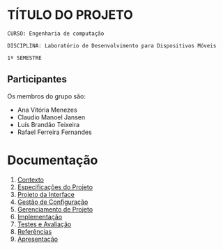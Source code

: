 # TÍTULO DO PROJETO

`CURSO: Engenharia de computação`

`DISCIPLINA: Laboratório de Desenvolvimento para Dispositivos Móveis`

`1º SEMESTRE`

## Participantes

Os membros do grupo são: 
- Ana Vitória Menezes
- Claudio Manoel Jansen
- Luís Brandão Teixeira
- Rafael Ferreira Fernandes


# Documentação

1. [Contexto](docs/1-Contexto.md)
2. [Especificações do Projeto](docs/2-Especificação.md)
3. [Projeto da Interface](docs/3-Interface.md)
4. [Gestão de Configuração](docs/4-Gestão-Configuração.md)
5. [Gerenciamento de Projeto](docs/5-Gerenciamento-Projeto.md)
6. [Implementação](docs/6-Implementação.md)
7. [Testes e Avaliação](docs/7-Testes.md)
8. [Referências](docs/8-Referências.md)
9. [Apresentação](docs/9-Apresentação.md)
